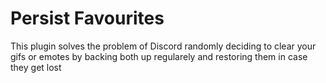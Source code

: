 # Persist Favourites

This plugin solves the problem of Discord randomly deciding to clear your gifs or emotes
by backing both up regularely and restoring them in case they get lost
